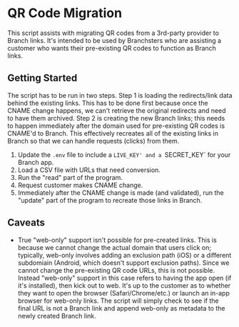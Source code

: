 # QR Code Migration

This script assists with migrating QR codes from a 3rd-party provider to Branch links. It's intended to be used by Branchsters who are assisting a customer who wants their pre-existing QR codes to function as Branch links.

## Getting Started

The script has to be run in two steps. Step 1 is loading the redirects/link data behind the existing links. This has to be done first because once the CNAME change happens, we can't retrieve the original redirects and need to have them archived. Step 2 is creating the new Branch links; this needs to happen immediately after the domain used for pre-existing QR codes is CNAME'd to Branch. This effectively recreates all of the existing links in Branch so that we can handle requests (clicks) from them.

1. Update the `.env` file to include a `LIVE_KEY' and a `SECRET_KEY` for your Branch app.
2. Load a CSV file with URLs that need conversion.
3. Run the "read" part of the program.
4. Request customer makes CNAME change.
5. Immediately after the CNAME change is made (and validated), run the "update" part of the program to recreate those links in Branch.

## Caveats

- True "web-only" support isn't possible for pre-created links. This is because we cannot change the actual domain that users click on; typically, web-only involves adding an exclusion path (iOS) or a different subdomiain (Android, which doesn't support exclusion paths). Since we cannot change the pre-existing QR code URLs, this is not possible. Instead "web-only" support in this case refers to having the app open (if it's installed), then kick out to web. It's up to the customer as to whether they want to open the browser (Safari/Chrome/etc.) or launch an in-app browser for web-only links. The script will simply check to see if the final URL is not a Branch link and append web-only as metadata to the newly created Branch link.
